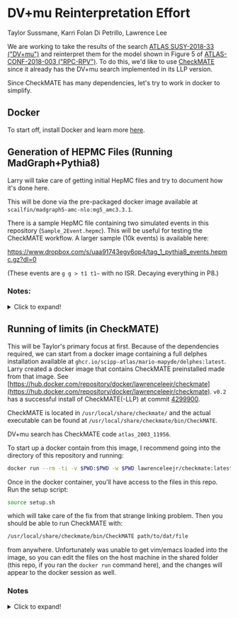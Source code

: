 # DV+mu Reinterpretation Effort

Taylor Sussmane, Karri Folan Di Petrillo, Lawrence Lee

We are working to take the results of the search [ATLAS SUSY-2018-33 ("DV+mu")](
https://atlas.web.cern.ch/Atlas/GROUPS/PHYSICS/PAPERS/SUSY-2018-33/) and reinterpret them for the model shown in Figure 5 of [ATLAS-CONF-2018-003 ("RPC-RPV")](https://atlas.web.cern.ch/Atlas/GROUPS/PHYSICS/CONFNOTES/ATLAS-CONF-2018-003/). To do this, we'd like to use [CheckMATE](checkmate.hepforge.org) since it already has the DV+mu search implemented in its LLP version.

Since CheckMATE has many dependencies, let's try to work in docker to simplify.

## Docker

To start off, install Docker and learn more [here](https://www.docker.com/101-tutorial).

## Generation of HEPMC Files (Running MadGraph+Pythia8)

Larry will take care of getting initial HepMC files and try to document how it's done here.

This will be done via the pre-packaged docker image available at `scailfin/madgraph5-amc-nlo:mg5_amc3.3.1`.

There is a sample HepMC file containing two simulated events in this repository (`Sample_2Event.hepmc`). This will be useful for testing the CheckMATE workflow. A larger sample (10k events) is available here:

https://www.dropbox.com/s/uaa91743egy6op4/tag_1_pythia8_events.hepmc.gz?dl=0

(These events are `g g > t1 t1~` with no ISR. Decaying everything in P8.)

### Notes:

<details>
  <summary>Click to expand!</summary>
  
      Initial MG commands.

      If you haven't done it yet in the docker image, you'll need to download a PDF set:

      ```bash
      lhapdf get NNPDF23_lo_as_0130_qed
      ```

      ```madgraph
      convert model ./RPVMSSM_UFO/RPVMSSM_UFO/

      import model ./RPVMSSM_UFO/RPVMSSM_UFO/

      generate p p > t1 t1~
      add process p p > t1 t1~ j
      add process p p > t1 t1~ j j
      output RPVStop
      launch

      # This is currently throwing an error when trying to have P8 on.
      # RuntimeError : Info file not found for PDF set 'NNPDF23_lo_as_0130_qed'
      # I've tried running at the madgraph prompt: install lhapdf6 but that doesn't seem to solve the issue

      lhapdf get NNPDF23_lo_as_0130_qed # this is needed at ther terminal

      decay t1 > t n1, (n1 > t b s)
      decay t1~ > t~ n1, (n1 > t b s)

      ```

      madspin card:
      ```
      set max_weight_ps_point 400  # number of PS to estimate the maximum for each event
      decay t1 > t n1
      decay t1~ > t~ n1
      decay n1 > t b s
      decay t > w+ b, w+ > all all
      decay t~ > w- b~, w- > all all
      decay w+ > all all
      decay w- > all all
      decay z > all all
      launch
      ```

      * I'm able to run with up to 1 extra parton in the matrix element
      * Got a working job by producing just the stops in the ME. Tried MadSpin but couldn't get it to actually give the correct decays in the end. The thing that works in the end is hard-coding the decays in the param card so that they overwrite P8's internal SUSY model decays, and then let P8 do the (3-body) decays.

      Running the container:
      ```bash
      docker run --rm -ti -v $PWD:$PWD -w $PWD scailfin/madgraph5-amc-nlo:mg5_amc3.3.1
      ```

</details>


## Running of limits (in CheckMATE)

This will be Taylor's primary focus at first. Because of the dependencies required, we can start from a docker image containing a full delphes installation available at `ghcr.io/scipp-atlas/mario-mapyde/delphes:latest`. Larry created a docker image that contains CheckMATE preinstalled made from that image. See [https://hub.docker.com/repository/docker/lawrenceleejr/checkmate](https://hub.docker.com/repository/docker/lawrenceleejr/checkmate). `v0.2` has a successful install of CheckMATE(-LLP) at commit [4299900](https://github.com/CheckMATE2/checkmate2-LLP/tree/4299900a98a38100c31bf75222a03d3494c39714).

CheckMATE is located in `/usr/local/share/checkmate/` and the actual executable can be found at `/usr/local/share/checkmate/bin/CheckMATE`.

DV+mu search has CheckMATE code `atlas_2003_11956`.

To start up a docker contain from this image, I recommend going into the directory of this repository and running:

```bash
docker run --rm -ti -v $PWD:$PWD -w $PWD lawrenceleejr/checkmate:latest
```

Once in the docker container, you'll have access to the files in this repo. Run the setup script:

```bash
source setup.sh
```

which will take care of the fix from that strange linking problem. Then you should be able to run CheckMATE with:

```bash
/usr/local/share/checkmate/bin/CheckMATE path/to/dat/file
```

from anywhere. Unfortunately was unable to get vim/emacs loaded into the image, so you can edit the files on the host machine in the shared folder (this repo, if you ran the `docker run` command here), and the changes will appear to the docker session as well.


### Notes

<details>
  <summary>Click to expand!</summary>


      ```
      root@99d461f91cd0:/Users/leejr/work/DVMuReint# python -V
      Python 2.7.18
      root@99d461f91cd0:/Users/leejr/work/DVMuReint# root-config --prefix --has-minuit2
      /opt/root yes
      root@99d461f91cd0:/Users/leejr/work/DVMuReint# ls /usr/local/share/delphes/delphes/
      ```

      Building HepMC (instructions from `INSTALL.cmake`):

      ```bash
      cmake -DCMAKE_INSTALL_PREFIX=/usr/local/share/HepMC-2/ \
            -Dmomentum:STRING=GEV \
            -Dlength:STRING=MM \
            ../HepMC-2.06.11/
      make
      make test
      make install
      ```

      Building CheckMate:

      ```bash
      wget https://github.com/CheckMATE2/checkmate2-LLP/archive/refs/tags/LLP.tar.gz
      # This didn't compile. Trying commit 4299900 (which is current HEAD)
      # Also didn't. Trying ed3e43c.
      # Also didn't. Trying 62e1702.
      # Hrm. Got 4299900 to work with a fresh checkout and building with only one proc. make -j1
      tar -xzf LLP.tar.gz
      mv checkmate2-LLP-LLP/ checkmate2-LLP
      mv -T checkmate2-LLP /usr/local/share/checkmate/
      cd /usr/local/share/checkmate/

      apt-get install autoconf libtool automake
      autoconf
      automake
      ./configure --with-rootsys=/opt/root/ --with-delphes=/usr/local/share/delphes/delphes/ --with-hepmc=/usr/local/share/HepMC-2/
      make

      # I then moved everything to /usr/local/share/checkmate and successfully tested the installation with

      cd /usr/local/share/checkmate/bin
      ./CheckMATE -n example -ev=example_run_cards/auxiliary/testfile.hep -xs="1 fb" -wp8

      ```


</details>

